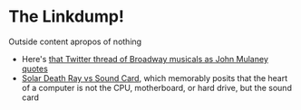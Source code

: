 # The Linkdump!

Outside content apropos of nothing

- Here's [that Twitter thread of Broadway musicals as John Mulaney quotes](https://twitter.com/lildolewhip/status/1012331620815331329)
- [Solar Death Ray vs Sound Card](https://web.archive.org/web/20061116225539/http://www.solardeathray.com/soundcard.html), which memorably posits that the heart of a computer is not the CPU, motherboard, or hard drive, but the sound card
